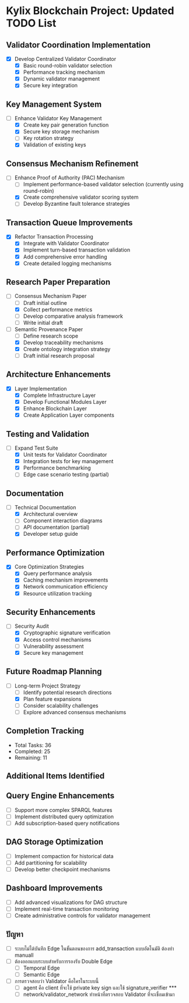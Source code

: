 # Kylix Blockchain Project: Updated TODO List

## Validator Coordination Implementation
- [x] Develop Centralized Validator Coordinator
  - [x] Basic round-robin validator selection
  - [x] Performance tracking mechanism
  - [x] Dynamic validator management
  - [x] Secure key integration

## Key Management System
- [ ] Enhance Validator Key Management
  - [x] Create key pair generation function
  - [x] Secure key storage mechanism
  - [ ] Key rotation strategy
  - [x] Validation of existing keys

## Consensus Mechanism Refinement
- [ ] Enhance Proof of Authority (PAC) Mechanism
  - [ ] Implement performance-based validator selection (currently using round-robin)
  - [x] Create comprehensive validator scoring system
  - [ ] Develop Byzantine fault tolerance strategies

## Transaction Queue Improvements
- [x] Refactor Transaction Processing
  - [x] Integrate with Validator Coordinator
  - [x] Implement turn-based transaction validation
  - [x] Add comprehensive error handling
  - [x] Create detailed logging mechanisms

## Research Paper Preparation
- [ ] Consensus Mechanism Paper
  - [ ] Draft initial outline
  - [x] Collect performance metrics
  - [ ] Develop comparative analysis framework
  - [ ] Write initial draft
- [ ] Semantic Provenance Paper
  - [ ] Define research scope
  - [x] Develop traceability mechanisms
  - [x] Create ontology integration strategy
  - [ ] Draft initial research proposal

## Architecture Enhancements
- [x] Layer Implementation
  - [x] Complete Infrastructure Layer
  - [x] Develop Functional Modules Layer
  - [x] Enhance Blockchain Layer
  - [x] Create Application Layer components

## Testing and Validation
- [ ] Expand Test Suite
  - [x] Unit tests for Validator Coordinator
  - [x] Integration tests for key management
  - [x] Performance benchmarking
  - [ ] Edge case scenario testing (partial)

## Documentation
- [ ] Technical Documentation
  - [x] Architectural overview
  - [ ] Component interaction diagrams
  - [ ] API documentation (partial)
  - [x] Developer setup guide

## Performance Optimization
- [x] Core Optimization Strategies
  - [x] Query performance analysis
  - [x] Caching mechanism improvements
  - [x] Network communication efficiency
  - [x] Resource utilization tracking

## Security Enhancements
- [ ] Security Audit
  - [x] Cryptographic signature verification
  - [x] Access control mechanisms
  - [ ] Vulnerability assessment
  - [x] Secure key management

## Future Roadmap Planning
- [ ] Long-term Project Strategy
  - [ ] Identify potential research directions
  - [x] Plan feature expansions
  - [ ] Consider scalability challenges
  - [ ] Explore advanced consensus mechanisms

## Completion Tracking
- Total Tasks: 36
- Completed: 25
- Remaining: 11

## Additional Items Identified

## Query Engine Enhancements
- [ ] Support more complex SPARQL features
- [ ] Implement distributed query optimization
- [ ] Add subscription-based query notifications

## DAG Storage Optimization
- [ ] Implement compaction for historical data
- [ ] Add partitioning for scalability
- [ ] Develop better checkpoint mechanisms

## Dashboard Improvements
- [ ] Add advanced visualizations for DAG structure
- [ ] Implement real-time transaction monitoring
- [ ] Create administrative controls for validator management

## ปัญหา
- [ ] ระบบไม่ได้บันทึก Edge ในขั้นตอนของการ add_transaction แบบอัตโนมัติ ต้องทำ manuall
- [ ] ต้องออกแบบระบบสำหรับการรองรับ Double Edge
  - [ ] Temporal Edge
  - [ ] Semantic Edge
- [ ] การตรวจสอบว่า Validator คือใครในระบบนี้
  - [ ] agent คือ client ที่จะใช้ private key sign และใช้ signature_verifier ***
  - [ ] network/validator_network ทำหน้าที่ตรวจสอบ Validator ที่จะเชื่อมเข้ามา